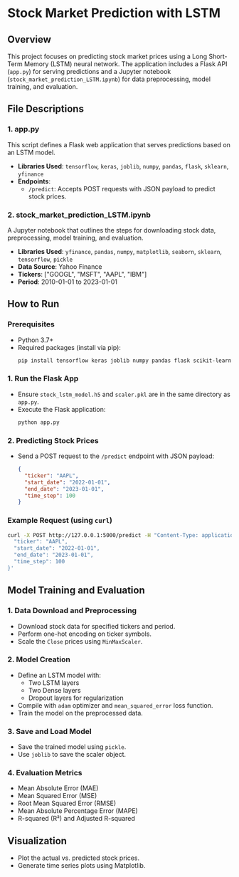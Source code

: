 # Stock Market Prediction with LSTM

## Overview

This project focuses on predicting stock market prices using a Long Short-Term Memory (LSTM) neural network. The application includes a Flask API (`app.py`) for serving predictions and a Jupyter notebook (`stock_market_prediction_LSTM.ipynb`) for data preprocessing, model training, and evaluation.

## File Descriptions

### 1. app.py

This script defines a Flask web application that serves predictions based on an LSTM model.

- **Libraries Used**: `tensorflow`, `keras`, `joblib`, `numpy`, `pandas`, `flask`, `sklearn`, `yfinance`
- **Endpoints**:
  - `/predict`: Accepts POST requests with JSON payload to predict stock prices.

### 2. stock_market_prediction_LSTM.ipynb

A Jupyter notebook that outlines the steps for downloading stock data, preprocessing, model training, and evaluation.

- **Libraries Used**: `yfinance`, `pandas`, `numpy`, `matplotlib`, `seaborn`, `sklearn`, `tensorflow`, `pickle`
- **Data Source**: Yahoo Finance
- **Tickers**: ["GOOGL", "MSFT", "AAPL", "IBM"]
- **Period**: 2010-01-01 to 2023-01-01

## How to Run

### Prerequisites

- Python 3.7+
- Required packages (install via pip): 
  ```bash
  pip install tensorflow keras joblib numpy pandas flask scikit-learn yfinance matplotlib seaborn
  ```

### 1. Run the Flask App

- Ensure `stock_lstm_model.h5` and `scaler.pkl` are in the same directory as `app.py`.
- Execute the Flask application:
  ```bash
  python app.py
  ```

### 2. Predicting Stock Prices

- Send a POST request to the `/predict` endpoint with JSON payload:
  ```json
  {
    "ticker": "AAPL",
    "start_date": "2022-01-01",
    "end_date": "2023-01-01",
    "time_step": 100
  }
  ```

### Example Request (using `curl`)

```bash
curl -X POST http://127.0.0.1:5000/predict -H "Content-Type: application/json" -d '{
  "ticker": "AAPL",
  "start_date": "2022-01-01",
  "end_date": "2023-01-01",
  "time_step": 100
}'
```

## Model Training and Evaluation

### 1. Data Download and Preprocessing

- Download stock data for specified tickers and period.
- Perform one-hot encoding on ticker symbols.
- Scale the `Close` prices using `MinMaxScaler`.

### 2. Model Creation

- Define an LSTM model with:
  - Two LSTM layers
  - Two Dense layers
  - Dropout layers for regularization
- Compile with `adam` optimizer and `mean_squared_error` loss function.
- Train the model on the preprocessed data.

### 3. Save and Load Model

- Save the trained model using `pickle`.
- Use `joblib` to save the scaler object.

### 4. Evaluation Metrics

- Mean Absolute Error (MAE)
- Mean Squared Error (MSE)
- Root Mean Squared Error (RMSE)
- Mean Absolute Percentage Error (MAPE)
- R-squared (R²) and Adjusted R-squared

## Visualization

- Plot the actual vs. predicted stock prices.
- Generate time series plots using Matplotlib.

